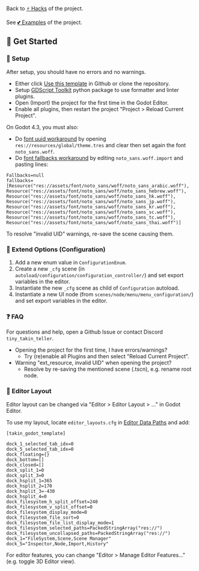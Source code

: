 
Back to [⚡ Hacks](https://github.com/TinyTakinTeller/TakinGodotTemplate/blob/master/.github/docs/HACKS.md) of the project.

See [💕 Examples](https://github.com/TinyTakinTeller/TakinGodotTemplate/blob/master/.github/docs/EXAMPLES.md) of the project.



## 📖  Get Started


### 📘 Setup

After setup, you should have no errors and no warnings.
- Either click [Use this template](https://github.com/new?template_name=TakinGodotTemplate&template_owner=TinyTakinTeller) in Github or clone the repository.
- Setup [GDScript Toolkit](https://github.com/Scony/godot-gdscript-toolkit) python package to use formatter and linter plugins.
- Open (Import) the project for the first time in the Godot Editor.
- Enable all plugins, then restart the project "Project > Reload Current Project".


On Godot 4.3, you must also:
- Do [font uuid workaround](https://github.com/godotengine/godot/issues/80237) by opening `res://resources/global/theme.tres` and clear then set again the font `noto_sans.woff`.
- Do [font fallbacks workaround](https://github.com/godotengine/godot/issues/92297) by editing `noto_sans.woff.import` and pasting lines:
```
Fallbacks=null
fallbacks=[Resource("res://assets/font/noto_sans/woff/noto_sans_arabic.woff"), Resource("res://assets/font/noto_sans/woff/noto_sans_hebrew.woff"), Resource("res://assets/font/noto_sans/woff/noto_sans_hk.woff"), Resource("res://assets/font/noto_sans/woff/noto_sans_jp.woff"), Resource("res://assets/font/noto_sans/woff/noto_sans_kr.woff"), Resource("res://assets/font/noto_sans/woff/noto_sans_sc.woff"), Resource("res://assets/font/noto_sans/woff/noto_sans_tc.woff"), Resource("res://assets/font/noto_sans/woff/noto_sans_thai.woff")]
```

To resolve "invalid UID" warnings, re-save the scene causing them.


### 📘 Extend Options (Configuration)

1. Add a new enum value in `ConfigurationEnum`.
2. Create a new `_cfg` scene (in `autoload/configuration/configuration_controller/`) and set export variables in the editor.
3. Instantiate the new `_cfg` scene as child of `Configuration` autoload.
4. Instantiate a new UI node (from `scenes/node/menu/menu_configuration/`) and set export variables in the editor.


### ❓ FAQ

For questions and help, open a Github Issue or contact Discord `tiny_takin_teller`.

- Opening the project for the first time, I have errors/warnings?
	- Try (re)enable all Plugins and then select "Reload Current Project".
- Warning "ext_resource, invalid UID" when opening the project?
	- Resolve by re-saving the mentioned scene (.tscn), e.g. rename root node.


### 💼 Editor Layout

Editor layout can be changed via "Editor > Editor Layout > ..." in Godot Editor.

To use my layout, locate `editor_layouts.cfg` in [Editor Data Paths](https://docs.godotengine.org/en/latest/tutorials/io/data_paths.html#editor-data-paths) and add:

```
[takin_godot_template]

dock_1_selected_tab_idx=0
dock_5_selected_tab_idx=0
dock_floating={}
dock_bottom=[]
dock_closed=[]
dock_split_1=0
dock_split_3=0
dock_hsplit_1=365
dock_hsplit_2=170
dock_hsplit_3=-430
dock_hsplit_4=0
dock_filesystem_h_split_offset=240
dock_filesystem_v_split_offset=0
dock_filesystem_display_mode=0
dock_filesystem_file_sort=0
dock_filesystem_file_list_display_mode=1
dock_filesystem_selected_paths=PackedStringArray("res://")
dock_filesystem_uncollapsed_paths=PackedStringArray("res://")
dock_1="FileSystem,Scene,Scene Manager"
dock_5="Inspector,Node,Import,History"
```

For editor features, you can change "Editor > Manage Editor Features..." (e.g. toggle 3D Editor view).
